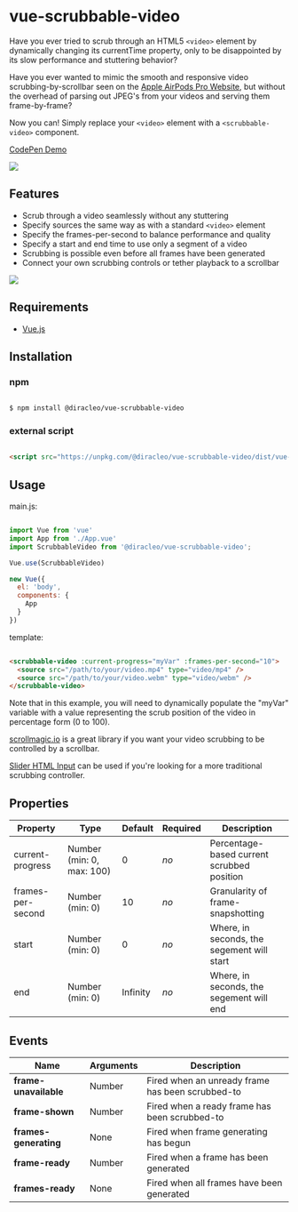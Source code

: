 # vue-scrubbable-video

Have you ever tried to scrub through an HTML5 `<video>` element by dynamically changing its currentTime property, only to be disappointed by its slow performance and stuttering behavior?

Have you ever wanted to mimic the smooth and responsive video scrubbing-by-scrollbar seen on the [Apple AirPods Pro Website](https://www.apple.com/airpods-pro/), but without the overhead of parsing out JPEG's from your videos and serving them frame-by-frame?

Now you can! Simply replace your `<video>` element with a `<scrubbable-video>` component.

[CodePen Demo](https://codepen.io/diracleo/pen/KKzBYgQ)

![](demo1.gif)

## Features

  * Scrub through a video seamlessly without any stuttering
  * Specify sources the same way as with a standard `<video>` element
  * Specify the frames-per-second to balance performance and quality
  * Specify a start and end time to use only a segment of a video
  * Scrubbing is possible even before all frames have been generated
  * Connect your own scrubbing controls or tether playback to a scrollbar

![](demo2.gif)

## Requirements

- [Vue.js](https://github.com/vuejs/vue)

## Installation

### npm

```bash

$ npm install @diracleo/vue-scrubbable-video

```

### external script

```html

<script src="https://unpkg.com/@diracleo/vue-scrubbable-video/dist/vue-scrubbable-video.min.js"></script>

```

## Usage

main.js:

```javascript

import Vue from 'vue'
import App from './App.vue'
import ScrubbableVideo from '@diracleo/vue-scrubbable-video';

Vue.use(ScrubbableVideo)

new Vue({
  el: 'body',
  components: {
    App
  }
})

```

template:

```html

<scrubbable-video :current-progress="myVar" :frames-per-second="10">
  <source src="/path/to/your/video.mp4" type="video/mp4" />
  <source src="/path/to/your/video.webm" type="video/webm" />
</scrubbable-video>

```

Note that in this example, you will need to dynamically populate the "myVar" variable with a value representing the scrub position of the video in percentage form (0 to 100). 

[scrollmagic.io](https://scrollmagic.io/) is a great library if you want your video scrubbing to be controlled by a scrollbar.

[Slider HTML Input](https://developer.mozilla.org/en-US/docs/Web/HTML/Element/input/range) can be used if you're looking for a more traditional scrubbing controller. 

## Properties

| Property           | Type                        | Default           | Required | Description                              |
| ------------------ | --------------------------- | ----------------- | -------- | ---------------------------------------- |
| current-progress   | Number (min: 0, max: 100)   | 0                 | *no*     | Percentage-based current scrubbed position   |
| frames-per-second  | Number (min: 0)             | 10                | *no*     | Granularity of frame-snapshotting            |
| start              | Number (min: 0)             | 0                 | *no*     | Where, in seconds, the segement will start   |
| end                | Number (min: 0)             | Infinity          | *no*     | Where, in seconds, the segement will end     |


## Events

| Name                  | Arguments                                | Description                                          |
| --------------------- | ---------------------------------------- | ---------------------------------------------------- |
| **frame-unavailable** | Number                                   | Fired when an unready frame has been scrubbed-to     |
| **frame-shown**       | Number                                   | Fired when a ready frame has been scrubbed-to        |
| **frames-generating** | None                                     | Fired when frame generating has begun                |
| **frame-ready**       | Number                                   | Fired when a frame has been generated                | 
| **frames-ready**      | None                                     | Fired when all frames have been generated            | 